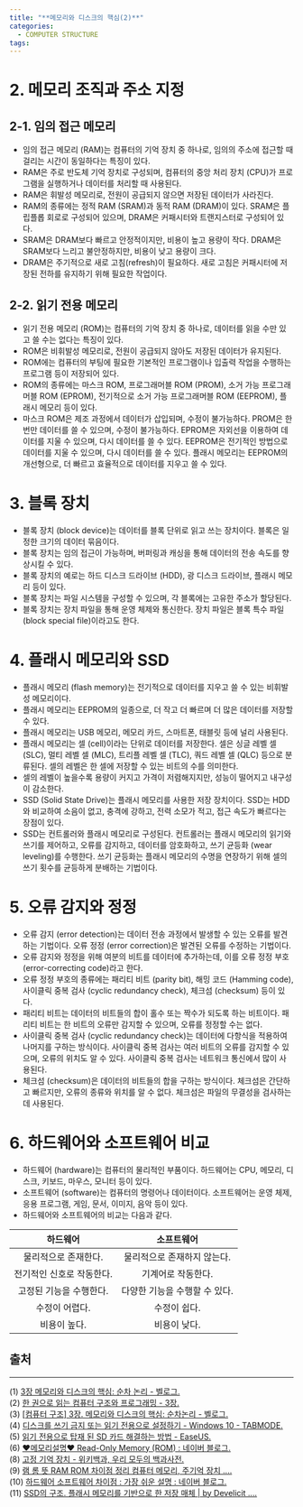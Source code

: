 ```yaml
---
title: "**메모리와 디스크의 핵심(2)**"
categories:
  - COMPUTER STRUCTURE
tags:
---
```


# 2. 메모리 조직과 주소 지정

## 2-1. 임의 접근 메모리

- 임의 접근 메모리 (RAM)는 컴퓨터의 기억 장치 중 하나로, 임의의 주소에 접근할 때 걸리는 시간이 동일하다는 특징이 있다.
- RAM은 주로 반도체 기억 장치로 구성되며, 컴퓨터의 중앙 처리 장치 (CPU)가 프로그램을 실행하거나 데이터를 처리할 때 사용된다.
- RAM은 휘발성 메모리로, 전원이 공급되지 않으면 저장된 데이터가 사라진다.
- RAM의 종류에는 정적 RAM (SRAM)과 동적 RAM (DRAM)이 있다. SRAM은 플립플롭 회로로 구성되어 있으며, DRAM은 커패시터와 트랜지스터로 구성되어 있다.
- SRAM은 DRAM보다 빠르고 안정적이지만, 비용이 높고 용량이 작다. DRAM은 SRAM보다 느리고 불안정하지만, 비용이 낮고 용량이 크다.
- DRAM은 주기적으로 새로 고침(refresh)이 필요하다. 새로 고침은 커패시터에 저장된 전하를 유지하기 위해 필요한 작업이다.

## 2-2. 읽기 전용 메모리

- 읽기 전용 메모리 (ROM)는 컴퓨터의 기억 장치 중 하나로, 데이터를 읽을 수만 있고 쓸 수는 없다는 특징이 있다.
- ROM은 비휘발성 메모리로, 전원이 공급되지 않아도 저장된 데이터가 유지된다.
- ROM에는 컴퓨터의 부팅에 필요한 기본적인 프로그램이나 입출력 작업을 수행하는 프로그램 등이 저장되어 있다.
- ROM의 종류에는 마스크 ROM, 프로그래머블 ROM (PROM), 소거 가능 프로그래머블 ROM (EPROM), 전기적으로 소거 가능 프로그래머블 ROM (EEPROM), 플래시 메모리 등이 있다.
- 마스크 ROM은 제조 과정에서 데이터가 삽입되며, 수정이 불가능하다. PROM은 한 번만 데이터를 쓸 수 있으며, 수정이 불가능하다. EPROM은 자외선을 이용하여 데이터를 지울 수 있으며, 다시 데이터를 쓸 수 있다. EEPROM은 전기적인 방법으로 데이터를 지울 수 있으며, 다시 데이터를 쓸 수 있다. 플래시 메모리는 EEPROM의 개선형으로, 더 빠르고 효율적으로 데이터를 지우고 쓸 수 있다.

# 3. 블록 장치

- 블록 장치 (block device)는 데이터를 블록 단위로 읽고 쓰는 장치이다. 블록은 일정한 크기의 데이터 묶음이다.
- 블록 장치는 임의 접근이 가능하며, 버퍼링과 캐싱을 통해 데이터의 전송 속도를 향상시킬 수 있다.
- 블록 장치의 예로는 하드 디스크 드라이브 (HDD), 광 디스크 드라이브, 플래시 메모리 등이 있다.
- 블록 장치는 파일 시스템을 구성할 수 있으며, 각 블록에는 고유한 주소가 할당된다.
- 블록 장치는 장치 파일을 통해 운영 체제와 통신한다. 장치 파일은 블록 특수 파일 (block special file)이라고도 한다.

# 4. 플래시 메모리와 SSD

- 플래시 메모리 (flash memory)는 전기적으로 데이터를 지우고 쓸 수 있는 비휘발성 메모리이다.
- 플래시 메모리는 EEPROM의 일종으로, 더 작고 더 빠르며 더 많은 데이터를 저장할 수 있다.
- 플래시 메모리는 USB 메모리, 메모리 카드, 스마트폰, 태블릿 등에 널리 사용된다.
- 플래시 메모리는 셀 (cell)이라는 단위로 데이터를 저장한다. 셀은 싱글 레벨 셀 (SLC), 멀티 레벨 셀 (MLC), 트리플 레벨 셀 (TLC), 쿼드 레벨 셀 (QLC) 등으로 분류된다. 셀의 레벨은 한 셀에 저장할 수 있는 비트의 수를 의미한다.
- 셀의 레벨이 높을수록 용량이 커지고 가격이 저렴해지지만, 성능이 떨어지고 내구성이 감소한다.
- SSD (Solid State Drive)는 플래시 메모리를 사용한 저장 장치이다. SSD는 HDD와 비교하여 소음이 없고, 충격에 강하고, 전력 소모가 적고, 접근 속도가 빠르다는 장점이 있다.
- SSD는 컨트롤러와 플래시 메모리로 구성된다. 컨트롤러는 플래시 메모리의 읽기와 쓰기를 제어하고, 오류를 감지하고, 데이터를 암호화하고, 쓰기 균등화 (wear leveling)를 수행한다. 쓰기 균등화는 플래시 메모리의 수명을 연장하기 위해 셀의 쓰기 횟수를 균등하게 분배하는 기법이다.

# 5. 오류 감지와 정정

- 오류 감지 (error detection)는 데이터 전송 과정에서 발생할 수 있는 오류를 발견하는 기법이다. 오류 정정 (error correction)은 발견된 오류를 수정하는 기법이다.
- 오류 감지와 정정을 위해 여분의 비트를 데이터에 추가하는데, 이를 오류 정정 부호 (error-correcting code)라고 한다.
- 오류 정정 부호의 종류에는 패리티 비트 (parity bit), 해밍 코드 (Hamming code), 사이클릭 중복 검사 (cyclic redundancy check), 체크섬 (checksum) 등이 있다.
- 패리티 비트는 데이터의 비트들의 합이 홀수 또는 짝수가 되도록 하는 비트이다. 패리티 비트는 한 비트의 오류만 감지할 수 있으며, 오류를 정정할 수는 없다.
- 사이클릭 중복 검사 (cyclic redundancy check)는 데이터에 다항식을 적용하여 나머지를 구하는 방식이다. 사이클릭 중복 검사는 여러 비트의 오류를 감지할 수 있으며, 오류의 위치도 알 수 있다. 사이클릭 중복 검사는 네트워크 통신에서 많이 사용된다.
- 체크섬 (checksum)은 데이터의 비트들의 합을 구하는 방식이다. 체크섬은 간단하고 빠르지만, 오류의 종류와 위치를 알 수 없다. 체크섬은 파일의 무결성을 검사하는데 사용된다.

# 6. 하드웨어와 소프트웨어 비교

- 하드웨어 (hardware)는 컴퓨터의 물리적인 부품이다. 하드웨어는 CPU, 메모리, 디스크, 키보드, 마우스, 모니터 등이 있다.
- 소프트웨어 (software)는 컴퓨터의 명령어나 데이터이다. 소프트웨어는 운영 체제, 응용 프로그램, 게임, 문서, 이미지, 음악 등이 있다.
- 하드웨어와 소프트웨어의 비교는 다음과 같다.

| 하드웨어 | 소프트웨어 |
| :---: | :---: |
| 물리적으로 존재한다. | 물리적으로 존재하지 않는다. |
| 전기적인 신호로 작동한다. | 기계어로 작동한다. |
| 고정된 기능을 수행한다. | 다양한 기능을 수행할 수 있다. |
| 수정이 어렵다. | 수정이 쉽다. |
| 비용이 높다. | 비용이 낮다. |

## 출처
-------
(1) [3장 메모리와 디스크의 핵심: 순차 논리 - 벨로그. ](https://velog.io/@y0ungg/3장-순차-논리.)  
(2) [한 권으로 읽는 컴퓨터 구조와 프로그래밍 - 3장. ](https://velog.io/@jaejuna/한-권으로-읽는-컴퓨터-구조와-프로그래밍-3장.)    
(3) [[컴퓨터 구조] 3장. 메모리와 디스크의 핵심: 순차논리 - 벨로그. ](https://velog.io/@vivacode/%EC%BB%B4%ED%93%A8%ED%84%B0-%EA%B5%AC%EC%A1%B0-3%EC%9E%A5.-%EB%A9%94%EB%AA%A8%EB%A6%AC%EC%99%80-%EB%94%94%EC%8A%A4%ED%81%AC%EC%9D%98-%ED%95%B5%EC%8B%AC-%EC%88%9C%EC%B0%A8%EB%85%BC%EB%A6%AC.)  
(4) [디스크를 쓰기 금지 또는 읽기 전용으로 설정하기 - Windows 10 - TABMODE. ](https://www.tabmode.com/windows10/usb-read-only.html.)  
(5) [읽기 전용으로 탑재 된 SD 카드 해결하는 방법 - EaseUS. ](https://www.easeus.co.kr/partition-manager-software/sd-card-mounted-as-read-only.html.)  
(6) [♥메모리설명♥ Read-Only Memory (ROM) : 네이버 블로그. ](https://m.blog.naver.com/PostView.naver?blogId=ki630808&logNo=222209208914.)  
(8) [고정 기억 장치 - 위키백과, 우리 모두의 백과사전. ](https://ko.wikipedia.org/wiki/%EA%B3%A0%EC%A0%95_%EA%B8%B0%EC%96%B5_%EC%9E%A5%EC%B9%98.)  
(9) [램 롬 뜻 RAM ROM 차이점 정리 컴퓨터 메모리, 주기억 장치 .... ](https://blog.naver.com/PostView.nhn?blogId=callme_jaid&logNo=223034153437.)  
(10) [하드웨어 소프트웨어 차이점 : 가장 쉬운 설명 : 네이버 블로그. ](https://blog.naver.com/PostView.nhn?blogId=xx_xx_king&logNo=222584180259.)    
(11) [SSD의 구조. 플래시 메모리를 기반으로 한 저장 매체 | by Develicit .... ](https://medium.com/@develicit/ssd%EC%9D%98-%EA%B5%AC%EC%A1%B0-99afa6aba098.)  